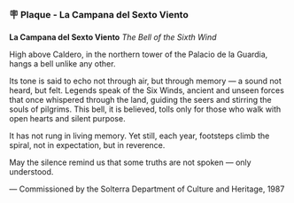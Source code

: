 ### 🪧 **Plaque - La Campana del Sexto Viento**

**La Campana del Sexto Viento**
*The Bell of the Sixth Wind*

High above Caldero, in the northern tower of the Palacio de la Guardia, hangs a bell unlike any other.

Its tone is said to echo not through air, but through memory — a sound not heard, but felt.
Legends speak of the Six Winds, ancient and unseen forces that once whispered through the land, guiding the seers and stirring the souls of pilgrims. This bell, it is believed, tolls only for those who walk with open hearts and silent purpose.

It has not rung in living memory. Yet still, each year, footsteps climb the spiral, not in expectation, but in reverence.

May the silence remind us that some truths are not spoken — only understood.

— Commissioned by the Solterra Department of Culture and Heritage, 1987